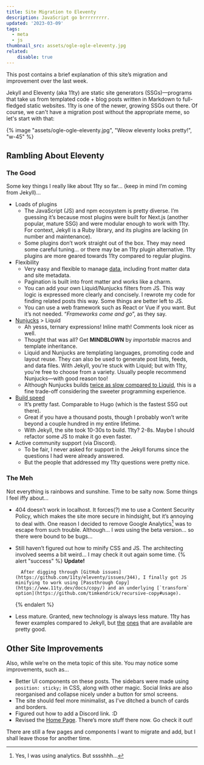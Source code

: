 ```yaml
---
title: Site Migration to Eleventy
description: JavaScript go brrrrrrrrr.
updated: '2023-03-09'
tags:
  - meta
  - js
thumbnail_src: assets/ogle-ogle-eleventy.jpg
related:
    disable: true
---
```


This post contains a brief explanation of this site’s migration and improvement over the last week.

Jekyll and Eleventy (aka 11ty) are static site generators (SSGs)—programs that take us from templated code + blog posts written in Markdown to full-fledged static websites. 11ty is one of the newer, growing SSGs out there. Of course, we can't have a migration post without the appropriate meme, so let's start with that:

{% image "assets/ogle-ogle-eleventy.jpg", "Weow eleventy looks pretty!", "w-45" %}

## Rambling About Eleventy

### The Good

Some key things I really like about 11ty so far... (keep in mind I’m coming from Jekyll)...

- Loads of plugins
    - The JavaScript (JS) and npm ecosystem is pretty diverse. I’m guessing it’s because most plugins were built for Next.js (another popular, mature SSG) and were modular enough to work with 11ty. For context, Jekyll is a Ruby library, and its plugins are lacking (in number and maintenance).
    - Some plugins don’t work straight out of the box. They may need some careful tuning… or there may be an 11ty plugin alternative. 11ty plugins are more geared towards 11ty compared to regular plugins.
- Flexibility
    - Very easy and flexible to manage [data](https://www.11ty.dev/docs/data-cascade/), including front matter data and site metadata.
    - Pagination is built into front matter and works like a charm.
    - You can add your own Liquid/Nunjucks filters from JS. This way logic is expressed more clearly and concisely. I rewrote my code for finding related posts this way. Some things are better left to JS.
    - You can use a web framework such as React or Vue if you want. But it’s not needed. “*Frameworks come and go*”, as they say.
- [Nunjucks](https://mozilla.github.io/nunjucks/) > Liquid
    - Ah yesss, ternary expressions! Inline math! Comments look nicer as well.
    - Thought that was all? Get **MINDBLOWN** by *importable* macros and template inheritance.
    - Liquid and Nunjucks are templating languages, promoting code and layout reuse. They can also be used to generate post lists, feeds, and data files. With Jekyll, you're stuck with Liquid; but with 11ty, you're free to choose from a variety. Usually people recommend Nunjucks—with good reason too!
    - Although Nunjucks builds [twice as slow compared to Liquid](https://docs.google.com/spreadsheets/d/1-H3wmT7q7m7G7d5M_dCLxQOiAAX3TP0byQdf0pP1fAQ/edit#gid=604275556), this is a fine trade-off considering the sweeter programming experience.
- [Build speed](https://www.zachleat.com/web/build-benchmark/)
    - It’s pretty fast. Comparable to Hugo (which is the fastest SSG out there).
    - Great if you have a thousand posts, though I probably won’t write beyond a couple hundred in my entire lifetime.
    - With Jekyll, the site took 10-30s to build. 11ty? 2-8s. Maybe I should refactor some JS to make it go even faster.
- Active community support (via Discord).
    - To be fair, I never asked for support in the Jekyll forums since the questions I had were already answered.
    - But the people that addressed my 11ty questions were pretty nice.

### The Meh

Not everything is rainbows and sunshine. Time to be salty now. Some things I feel iffy about...

- 404 doesn’t work in localhost. It forces(?) me to use a Content Security Policy, which makes the site more secure in hindsight, but it’s annoying to deal with. One reason I decided to remove Google Analytics[^a] was to escape from such trouble. Although... I _was_ using the beta version... so there were bound to be bugs...
- Still haven’t figured out how to minify CSS and JS. The architecting involved seems a bit weird… I may check it out again some time.
    {% alert "success" %}
        **Update!**

        After digging through [GitHub issues](https://github.com/11ty/eleventy/issues/344), I finally got JS minifying to work using [Passthrough Copy](https://www.11ty.dev/docs/copy/) and an underlying [`transform` option](https://github.com/timkendrick/recursive-copy#usage).
    {% endalert %}
- Less mature. Granted, new technology is always less mature. 11ty has fewer examples compared to Jekyll, but [the][starter-1] [ones][starter-2] that are available are pretty good.

[starter-1]: https://github.com/11ty/eleventy-base-blog
[starter-2]: https://github.com/google/eleventy-high-performance-blog

## Other Site Improvements

Also, while we’re on the meta topic of this site. You may notice some improvements, such as…

- Better UI components on these posts. The sidebars were made using `position: sticky;` in CSS, along with other magic. Social links are also reorganised and collapse nicely under a button for smol screens.
- The site should feel more minimalist, as I’ve ditched a bunch of cards and borders.
- Figured out how to add a Discord link. :D
- Revised the [Home Page](/). There’s more stuff there now. Go check it out!

There are still a few pages and components I want to migrate and add, but I shall leave those for another time.

[^a]: Yes, I was using analytics. But sssshhh…